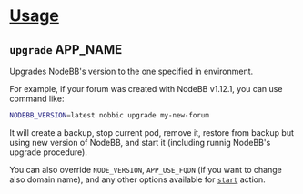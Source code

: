 [Usage](../Usage.markdown)
==========================

## `upgrade` APP_NAME

Upgrades NodeBB's version to the one specified in environment.

For example, if your forum was created with NodeBB v1.12.1, you can use command like:

```sh
NODEBB_VERSION=latest nobbic upgrade my-new-forum
```

It will create a backup, stop current pod, remove it, restore from backup but using new version of NodeBB, and start it (including runnig NodeBB's upgrade procedure).

You can also override `NODE_VERSION`, `APP_USE_FQDN` (if you want to change also domain name), and any other options available for [`start`](./start.markdown) action.
